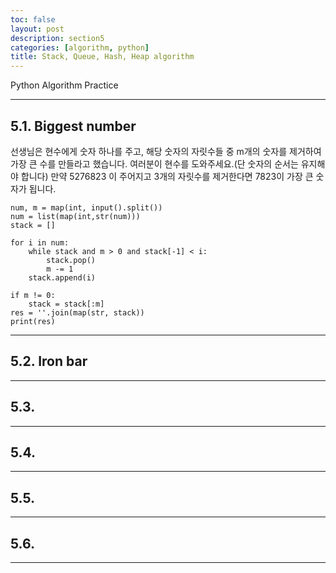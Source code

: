 ```yaml
---
toc: false
layout: post
description: section5
categories: [algorithm, python]
title: Stack, Queue, Hash, Heap algorithm
---
```


Python Algorithm Practice

---

## 5.1. Biggest number
선생님은 현수에게 숫자 하나를 주고, 해당 숫자의 자릿수들 중 m개의 숫자를 제거하여 가장 큰 수를 만들라고 했습니다. 
여러분이 현수를 도와주세요.(단 숫자의 순서는 유지해야 합니다)
만약 5276823 이 주어지고 3개의 자릿수를 제거한다면 7823이 가장 큰 숫자가 됩니다.
```
num, m = map(int, input().split())
num = list(map(int,str(num)))
stack = []

for i in num:
    while stack and m > 0 and stack[-1] < i:
        stack.pop()
        m -= 1
    stack.append(i)

if m != 0:
    stack = stack[:m]
res = ''.join(map(str, stack))
print(res)
```

---
## 5.2. Iron bar


---
## 5.3. 



---
## 5.4. 



---
## 5.5. 



---
## 5.6. 

---



